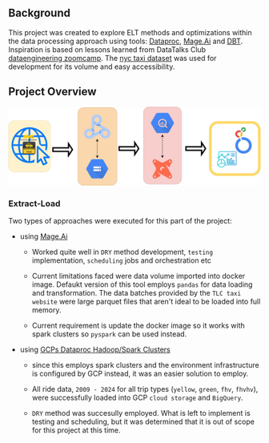 ## Background

This project was created to explore ELT methods and optimizations within the data processing approach using tools: [Dataproc](https://cloud.google.com/dataproc?hl=en), [Mage.Ai](https://www.mage.ai/) and [DBT](https://www.getdbt.com/). Inspiration is based on lessons learned from DataTalks Club [dataengineering zoomcamp](https://github.com/DataTalksClub/data-engineering-zoomcamp). The [nyc taxi dataset](https://www.nyc.gov/site/tlc/about/tlc-trip-record-data.page) was used for development for its volume and easy accessibility. 

## Project Overview 

![pipeline diagram](images/project/pipeline_diagram.jpg)

### Extract-Load

Two types of approaches were executed for this part of the project:

* using [Mage.Ai](1_extract_load_mage)

    - Worked quite well in `DRY` method development, `testing` implementation, `scheduling` jobs and orchestration etc 

    - Current limitations faced were data volume imported into docker image. Defaukt version of this tool employs `pandas` for data loading and transformation. The data batches provided by the `TLC taxi website` were large parquet files that aren't ideal to be loaded into full memory.

    - Current requirement is update the docker image so it works with spark clusters so `pyspark` can be used instead.

* using [GCPs Dataproc Hadoop/Spark Clusters](1_extract_load_dataproc)

    - since this employs spark clusters and the environment infrastructure is configured by GCP instead, it was an easier solution to employ.

    - All ride data, `2009 - 2024` for all trip types (`yellow`, `green`, `fhv`, `fhvhv`), were successfully loaded into GCP `cloud storage` and `BigQuery`. 

    - `DRY` method was succesully employed. What is left to implement is testing and scheduling, but it was determined that it is out of scope for this project at this time.